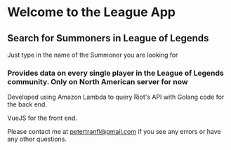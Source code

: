 # Welcome to the League App

## Search for Summoners in League of Legends

Just type in the name of the Summoner you are looking for


### Provides data on every single player in the League of Legends community. Only on North American server for now

Developed using Amazon Lambda to query Riot's API with Golang code for the back end.

VueJS for the front end.

Please contact me at petertranfl@gmail.com if you see any errors or have any other questions.